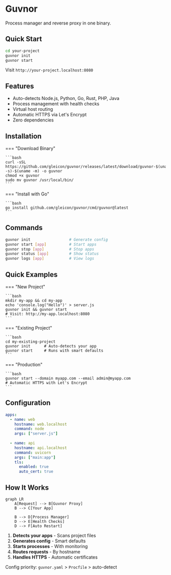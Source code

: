 # Guvnor

Process manager and reverse proxy in one binary.

## Quick Start

```bash
cd your-project
guvnor init
guvnor start
```

Visit `http://your-project.localhost:8080`

## Features

- Auto-detects Node.js, Python, Go, Rust, PHP, Java
- Process management with health checks
- Virtual host routing
- Automatic HTTPS via Let's Encrypt
- Zero dependencies

## Installation

=== "Download Binary"

    ```bash
    curl -sSL https://github.com/gleicon/guvnor/releases/latest/download/guvnor-$(uname -s)-$(uname -m) -o guvnor
    chmod +x guvnor
    sudo mv guvnor /usr/local/bin/
    ```

=== "Install with Go"

    ```bash
    go install github.com/gleicon/guvnor/cmd/guvnor@latest
    ```

## Commands

```bash
guvnor init                 # Generate config
guvnor start [app]          # Start apps
guvnor stop [app]           # Stop apps
guvnor status [app]         # Show status
guvnor logs [app]           # View logs
```

## Quick Examples

=== "New Project"

    ```bash
    mkdir my-app && cd my-app
    echo 'console.log("Hello")' > server.js
    guvnor init && guvnor start
    # Visit: http://my-app.localhost:8080
    ```

=== "Existing Project"

    ```bash
    cd my-existing-project
    guvnor init      # Auto-detects your app
    guvnor start     # Runs with smart defaults
    ```

=== "Production"

    ```bash
    guvnor start --domain myapp.com --email admin@myapp.com
    # Automatic HTTPS with Let's Encrypt
    ```

## Configuration

```yaml title="guvnor.yaml"
apps:
  - name: web
    hostname: web.localhost
    command: node
    args: ["server.js"]
    
  - name: api
    hostname: api.localhost
    command: uvicorn
    args: ["main:app"]
    tls:
      enabled: true
      auto_cert: true
```

## How It Works

```mermaid
graph LR
    A[Request] --> B[Guvnor Proxy]
    B --> C[Your App]
    
    B --> D[Process Manager]
    D --> E[Health Checks]
    D --> F[Auto Restart]
```

1. **Detects your apps** - Scans project files
2. **Generates config** - Smart defaults
3. **Starts processes** - With monitoring
4. **Routes requests** - By hostname
5. **Handles HTTPS** - Automatic certificates

Config priority: `guvnor.yaml` > `Procfile` > auto-detect